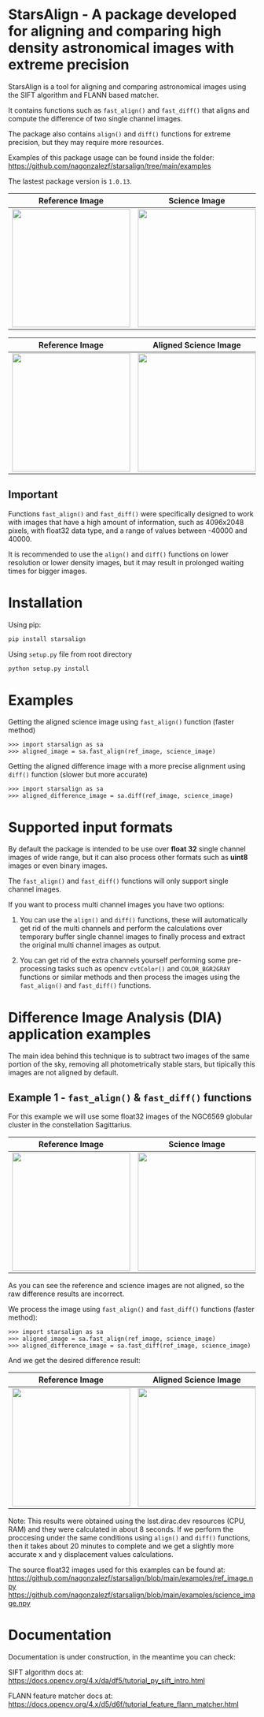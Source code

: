 # StarsAlign - A package developed for aligning and comparing high density astronomical images with extreme precision

StarsAlign is a tool for aligning and comparing astronomical images using the SIFT algorithm and FLANN based matcher.

It contains functions such as ```fast_align()``` and ```fast_diff()``` that aligns and compute the difference of two single channel images.

The package also contains ```align()``` and ```diff()``` functions for extreme precision, but they may require more resources.

Examples of this package usage can be found inside the folder: https://github.com/nagonzalezf/starsalign/tree/main/examples

The lastest package version is ```1.0.13```.

| Reference Image  | Science Image | Raw Difference Image |
| ------------- | ------------- | ------------- |
| <img src="https://i.ibb.co/hDQhcy7/001-ref-image.png" width="240">  | <img src="https://i.ibb.co/kmGznJg/002-science-image.png" width="240">  | <img src="https://i.ibb.co/LPXqhCy/003-raw-diff-image.png" width="240">  |

| Reference Image  | Aligned Science Image | Aligned Difference Image |
| ------------- | ------------- | ------------- |
| <img src="https://i.ibb.co/hDQhcy7/001-ref-image.png" width="240">  | <img src="https://i.ibb.co/CtHtLbb/004-aligned-image.png" width="240">  | <img src="https://i.ibb.co/vPs7zLD/005-diff-image.png" width="240">  |

## Important

Functions ```fast_align()``` and ```fast_diff()``` were specifically designed to work with images that have a high amount of information, such as 4096x2048 pixels, with float32 data type, and a range of values between -40000 and 40000.

It is recommended to use the ```align()``` and ```diff()``` functions on lower resolution or lower density images, but it may result in prolonged waiting times for bigger images.

# Installation

Using pip:

```bash
pip install starsalign
```

Using ```setup.py``` file from root directory

```bash
python setup.py install
```
# Examples

Getting the aligned science image using ```fast_align()``` function (faster method)
```
>>> import starsalign as sa
>>> aligned_image = sa.fast_align(ref_image, science_image)
```

Getting the aligned difference image with a more precise alignment using ```diff()``` function (slower but more accurate)
```
>>> import starsalign as sa
>>> aligned_difference_image = sa.diff(ref_image, science_image)
```
# Supported input formats

By default the package is intended to be use over **float 32** single channel images of wide range, but it can also process other formats such as **uint8** images or even binary images.

The ```fast_align()``` and ```fast_diff()``` functions will only support single channel images.

If you want to process multi channel images you have two options:

1. You can use the ```align()``` and ```diff()``` functions, these will automatically get rid of the multi channels and perform the calculations over temporary buffer single channel images to finally process and extract the original multi channel images as output.

2. You can get rid of the extra channels yourself performing some pre-processing tasks such as opencv ```cvtColor()``` and ```COLOR_BGR2GRAY``` functions or similar methods and then process the images using the ```fast_align()``` and ```fast_diff()``` functions.

# Difference Image Analysis (DIA) application examples

The main idea behind this technique is to subtract two images of the same portion of the sky, removing all photometrically stable stars, but tipically this images are not aligned by default.

## Example 1 - ```fast_align()``` & ```fast_diff()``` functions

For this example we will use some float32 images of the NGC6569 globular cluster in the constellation Sagittarius.

| Reference Image  | Science Image | Raw Difference Image |
| ------------- | ------------- | ------------- |
| <img src="https://i.ibb.co/bQsdzKh/001-ref-image.png" width="240">  | <img src="https://i.ibb.co/R7z22P0/002-science-image.png" width="240">  | <img src="https://i.ibb.co/9yPDhMk/003-raw-diff-image.png" width="240">  |

As you can see the reference and science images are not aligned, so the raw difference results are incorrect.

We process the image using ```fast_align()``` and ```fast_diff()``` functions (faster method):

```
>>> import starsalign as sa
>>> aligned_image = sa.fast_align(ref_image, science_image)
>>> aligned_difference_image = sa.fast_diff(ref_image, science_image)
```
And we get the desired difference result:

| Reference Image  | Aligned Science Image | Aligned Difference Image |
| ------------- | ------------- | ------------- |
| <img src="https://i.ibb.co/bQsdzKh/001-ref-image.png" width="240">  | <img src="https://i.ibb.co/d49V0Zc/004-aligned-image.png" width="240">  | <img src="https://i.ibb.co/GCy1qKc/005-diff-image.png" width="240">  |

Note: This results were obtained using the lsst.dirac.dev resources (CPU, RAM) and they were calculated in about 8 seconds. If we perform the proccesing under the same conditions using ```align()``` and ```diff()``` functions, then it takes about 20 minutes to complete and we get a slightly more accurate x and y displacement values calculations.

The source float32 images used for this examples can be found at:
https://github.com/nagonzalezf/starsalign/blob/main/examples/ref_image.npy
https://github.com/nagonzalezf/starsalign/blob/main/examples/science_image.npy

# Documentation

Documentation is under construction, in the meantime you can check:

SIFT algorithm docs at: https://docs.opencv.org/4.x/da/df5/tutorial_py_sift_intro.html

FLANN feature matcher docs at: https://docs.opencv.org/4.x/d5/d6f/tutorial_feature_flann_matcher.html
